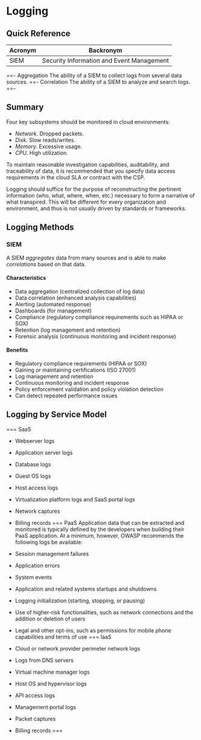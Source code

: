 # Logging

## Quick Reference

| Acronym | Backronym |
| - | - |
| SIEM | Security Information and Event Management |

==- Aggregation
The ability of a SIEM to collect logs from several data sources.
==- Correlation
The ability of a SIEM to analyze and search logs.
==-

## Summary

Four key subsystems should be monitored in cloud environments:

- *Network*. Dropped packets.
- *Disk*. Slow reads/writes.
- *Memory*. Excessive usage.
- *CPU*. High utilization.

To maintain reasonable investigation capabilities, auditability, and traceability of data, it is recommended that you specify data access requirements in the cloud SLA or contract with the CSP.

Logging should suffice for the purpose of reconstructing the pertinent information (who, what, where, when, etc.) necessary to form a narrative of what transpired. This will be different for every organization and environment, and thus is not usually driven by standards or frameworks.

## Logging Methods

### SIEM

A SIEM *aggregates* data from many sources and is able to make *correlations* based on that data.

#### Characteristics

- Data aggregation (centralized collection of log data)
- Data correlation (enhanced analysis capabilities)
- Alerting (automated response)
- Dashboards (for management)
- Compliance (regulatory compliance requirements such as HIPAA or SOX)
- Retention (log management and retention)
- Forensic analysis (continuous monitoring and incident response)

#### Benefits

- Regulatory compliance requirements (HIPAA or SOX)
- Gaining or maintaining certifications (ISO 27001)
- Log management and retention
- Continuous monitoring and incident response
- Policy enforcement validation and policy violation detection
- Can detect repeated performance issues

## Logging by Service Model

=== SaaS
- Webserver logs
- Application server logs
- Database logs
- Guest OS logs
- Host access logs
- Virtualization platform logs and SaaS portal logs
- Network captures
- Billing records
=== PaaS
Application data that can be extracted and monitored is typically defined by the developers when building their PaaS application. At a minimum, however, OWASP recommends the following logs be available:

- Session management failures
- Application errors
- System events
- Application and related systems startups and shutdowns
- Logging initialization (starting, stopping, or pausing)
- Use of higher-risk functionalities, such as network connections and the addition or deletion of users
- Legal and other opt-ins, such as permissions for mobile phone capabilities and terms of use
=== IaaS
- Cloud or network provider perimeter network logs
- Logs from DNS servers
- Virtual machine manager logs
- Host OS and hypervisor logs
- API access logs
- Management portal logs
- Packet captures
- Billing records
===
